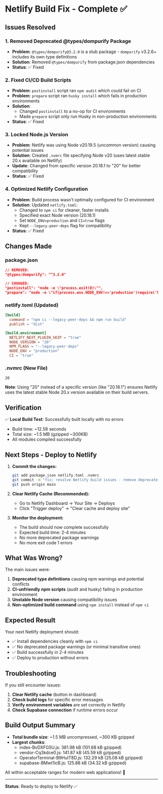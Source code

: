 # Netlify Build Fix - Complete ✅

## Issues Resolved

### 1. **Removed Deprecated @types/dompurify Package**
- **Problem**: `@types/dompurify@3.2.0` is a stub package - `dompurify` v3.2.6+ includes its own type definitions
- **Solution**: Removed `@types/dompurify` from package.json dependencies
- **Status**: ✅ Fixed

### 2. **Fixed CI/CD Build Scripts**
- **Problem**: `postinstall` script ran `npm audit` which could fail on CI
- **Problem**: `prepare` script ran `husky install` which fails in production environments
- **Solution**: 
  - Changed `postinstall` to a no-op for CI environments
  - Made `prepare` script only run Husky in non-production environments
- **Status**: ✅ Fixed

### 3. **Locked Node.js Version**
- **Problem**: Netlify was using Node v20.19.5 (uncommon version) causing potential issues
- **Solution**: Created `.nvmrc` file specifying Node v20 (uses latest stable 20.x available on Netlify)
- **Update**: Changed from specific version 20.18.1 to "20" for better compatibility
- **Status**: ✅ Fixed

### 4. **Optimized Netlify Configuration**
- **Problem**: Build process wasn't optimally configured for CI environment
- **Solution**: Updated `netlify.toml`:
  - Changed to `npm ci` for cleaner, faster installs
  - Specified exact Node version (20.18.1)
  - Set `NODE_ENV=production` and `CI=true` flags
  - Kept `--legacy-peer-deps` flag for compatibility
- **Status**: ✅ Fixed

## Changes Made

### package.json
```json
// REMOVED:
"@types/dompurify": "^3.2.0"

// CHANGED:
"postinstall": "node -e \"process.exit(0)\"",
"prepare": "node -e \"if(process.env.NODE_ENV!=='production')require('husky').install()\""
```

### netlify.toml (Updated)
```toml
[build]
  command = "npm ci --legacy-peer-deps && npm run build"
  publish = "dist"

[build.environment]
  NETLIFY_NEXT_PLUGIN_SKIP = "true"
  NODE_VERSION = "20"
  NPM_FLAGS = "--legacy-peer-deps"
  NODE_ENV = "production"
  CI = "true"
```

### .nvmrc (New File)
```
20
```
**Note**: Using "20" instead of a specific version (like "20.18.1") ensures Netlify uses the latest stable Node 20.x version available on their build servers.

## Verification

✅ **Local Build Test**: Successfully built locally with no errors
- Build time: ~12.58 seconds
- Total size: ~1.5 MB (gzipped ~300KB)
- All modules compiled successfully

## Next Steps - Deploy to Netlify

1. **Commit the changes:**
   ```bash
   git add package.json netlify.toml .nvmrc
   git commit -m "fix: resolve Netlify build issues - remove deprecated packages, lock Node version"
   git push origin main
   ```

2. **Clear Netlify Cache (Recommended):**
   - Go to Netlify Dashboard → Your Site → Deploys
   - Click "Trigger deploy" → "Clear cache and deploy site"

3. **Monitor the deployment:**
   - The build should now complete successfully
   - Expected build time: 2-4 minutes
   - No more deprecated package warnings
   - No more exit code 1 errors

## What Was Wrong?

The main issues were:
1. **Deprecated type definitions** causing npm warnings and potential conflicts
2. **CI-unfriendly npm scripts** (audit and husky) failing in production environment
3. **Unstable Node version** causing compatibility issues
4. **Non-optimized build command** using `npm install` instead of `npm ci`

## Expected Result

Your next Netlify deployment should:
- ✅ Install dependencies cleanly with `npm ci`
- ✅ No deprecated package warnings (or minimal transitive ones)
- ✅ Build successfully in 2-4 minutes
- ✅ Deploy to production without errors

## Troubleshooting

If you still encounter issues:

1. **Clear Netlify cache** (button in dashboard)
2. **Check build logs** for specific error messages
3. **Verify environment variables** are set correctly in Netlify
4. **Check Supabase connection** if runtime errors occur

## Build Output Summary

- **Total bundle size**: ~1.5 MB uncompressed, ~300 KB gzipped
- **Largest chunks**:
  - index-BvDXFG5U.js: 381.98 kB (101.68 kB gzipped)
  - vendor-Cq3kdce0.js: 141.87 kB (45.59 kB gzipped)
  - OperatorTerminal-B9HuIT8D.js: 132.29 kB (25.08 kB gzipped)
  - supabase-BMwt1icB.js: 125.88 kB (34.32 kB gzipped)

All within acceptable ranges for modern web applications! 🚀

---

**Status**: Ready to deploy to Netlify ✅

